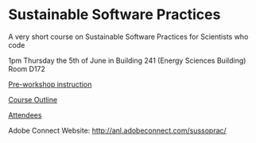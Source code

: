 Sustainable Software Practices
==============================

A very short course on Sustainable Software Practices for Scientists who code

1pm Thursday the 5th of June in Building 241 (Energy Sciences Building) 
Room D172

[Pre-workshop instruction](/preworkshop.md)

[Course Outline](/course_outline.md)

[Attendees](/attendees.md)

Adobe Connect Website: http://anl.adobeconnect.com/sussoprac/
